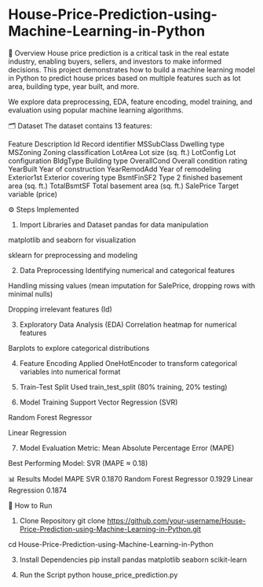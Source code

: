 # House-Price-Prediction-using-Machine-Learning-in-Python

📌 Overview
House price prediction is a critical task in the real estate industry, enabling buyers, sellers, and investors to make informed decisions. This project demonstrates how to build a machine learning model in Python to predict house prices based on multiple features such as lot area, building type, year built, and more.

We explore data preprocessing, EDA, feature encoding, model training, and evaluation using popular machine learning algorithms.

🗂 Dataset
The dataset contains 13 features:

Feature	Description
Id	Record identifier
MSSubClass	Dwelling type
MSZoning	Zoning classification
LotArea	Lot size (sq. ft.)
LotConfig	Lot configuration
BldgType	Building type
OverallCond	Overall condition rating
YearBuilt	Year of construction
YearRemodAdd	Year of remodeling
Exterior1st	Exterior covering type
BsmtFinSF2	Type 2 finished basement area (sq. ft.)
TotalBsmtSF	Total basement area (sq. ft.)
SalePrice	Target variable (price)

⚙ Steps Implemented
1. Import Libraries and Dataset
pandas for data manipulation

matplotlib and seaborn for visualization

sklearn for preprocessing and modeling

2. Data Preprocessing
Identifying numerical and categorical features

Handling missing values (mean imputation for SalePrice, dropping rows with minimal nulls)

Dropping irrelevant features (Id)

3. Exploratory Data Analysis (EDA)
Correlation heatmap for numerical features

Barplots to explore categorical distributions

4. Feature Encoding
Applied OneHotEncoder to transform categorical variables into numerical format

5. Train-Test Split
Used train_test_split (80% training, 20% testing)

6. Model Training
Support Vector Regression (SVR)

Random Forest Regressor

Linear Regression

7. Model Evaluation
Metric: Mean Absolute Percentage Error (MAPE)

Best Performing Model: SVR (MAPE ≈ 0.18)

📊 Results
Model	MAPE
SVR	0.1870
Random Forest Regressor	0.1929
Linear Regression	0.1874

🚀 How to Run
1. Clone Repository
git clone https://github.com/your-username/House-Price-Prediction-using-Machine-Learning-in-Python.git

cd House-Price-Prediction-using-Machine-Learning-in-Python

3. Install Dependencies
pip install pandas matplotlib seaborn scikit-learn

5. Run the Script
python house_price_prediction.py
